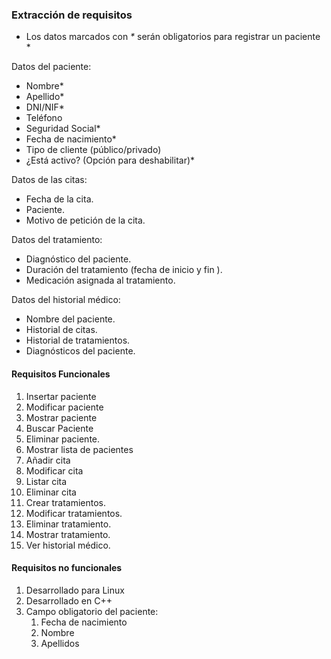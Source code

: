 ### Extracción de requisitos

* Los datos marcados con _*_ serán obligatorios para registrar un paciente *

Datos del paciente:

- Nombre*
- Apellido*
- DNI/NIF*
- Teléfono
- Seguridad Social*
- Fecha de nacimiento*
- Tipo de cliente (público/privado)
- ¿Está activo? (Opción para deshabilitar)*


Datos de las citas:

 - Fecha de la cita.
 - Paciente.
 - Motivo de petición de la cita.

Datos del tratamiento:

  - Diagnóstico del paciente.
  - Duración del tratamiento (fecha de inicio y fin ).
  - Medicación asignada al tratamiento.


 Datos del historial médico:

 - Nombre del paciente.
 - Historial de citas.
 - Historial de tratamientos.
 - Diagnósticos del paciente.


#### Requisitos Funcionales

1. Insertar paciente
2. Modificar paciente
4. Mostrar paciente
5. Buscar Paciente
6. Eliminar paciente.
7. Mostrar lista de pacientes
8. Añadir cita
9. Modificar cita
10. Listar cita
11. Eliminar cita
12. Crear tratamientos.
13. Modificar tratamientos.
14. Eliminar tratamiento.
15. Mostrar tratamiento.
16. Ver historial médico.

#### Requisitos no funcionales

1. Desarrollado para Linux
2. Desarrollado en C++
3. Campo obligatorio del paciente:
   1. Fecha de nacimiento
   2. Nombre
   3. Apellidos
